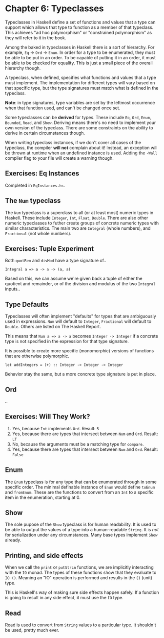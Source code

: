 # Chapter 6: Typeclasses

Typeclasses in Haskell define a set of functions and values that a type can
support which allows that type to function as a member of that typeclass. This
achieves "ad hoc polymorphism" or "constrained polymorphism" as they will refer
to it in the book.

Among the baked in typeclasses in Haskell there is a sort of hierarchy. For
example, `Eq` -> `Ord` -> `Enum`. In order for a type to be enumerated, they
must be able to be put in an order. To be capable of putting it in an order, it
must be able to be checked for equality. This is just a small piece of the
overall hierarchy though.

A typeclass, when defined, specifies what functions and values that a type must
implement. The implementation for different types will vary based on that
specific type, but the type signatures must match what is defined in the
typeclass.

**Note**: in type signatures, type variables are set by the leftmost occurrence
when that function used, and can't be changed once set.

Some typeclasses can be **derived** for types. These include `Eq`, `Ord`,
`Enum`, `Bounded`, `Read`, and `Show`. Deriving means there's no need to
implement your own version of the typeclass. There are some constraints on the
ability to derive in certain circumstances though.

When writing typeclass instances, if we don't cover all cases of the typeclass,
the compiler **will not** complain about it! Instead, an exception will be
thrown at runtime when an undefined instance is used. Adding the `-Wall`
compiler flag to your file will create a warning though.

## Exercises: Eq Instances

Completed in `EqInstances.hs`.

## The `Num` typeclass

The `Num` typeclass is a superclass to all (or at least most) numeric types in
Haskell. These include `Integer`, `Int`, `Float`, `Double`. There are also other
numeric typeclasses to futher create groups of concrete numeric types with
similar characteristics. The main two are `Integral` (whole numbers), and
`Fractional` (not whole numbers).

## Exercises: Tuple Experiment

Both `quotRem` and `divMod` have a type signature of..

```
Integral a => a -> a -> (a, a)
```

Based on this, we can assume we're given back a tuple of either the quotient and
remainder, or of the division and modulus of the two `Integral` inputs..

## Type Defaults

Typeclasses will often implement "defaults" for types that are ambiguously used
in expressions. `Num` will default to `Integer`, `Fractional` will default to
`Double`. Others are listed on The Haskell Report.

This means that `Num a => a -> a` becomes `Integer -> Integer` if a concrete
type is not specified in the expression for that type signature.

It is possible to create more specific (monomorphic) versions of functions that
are otherwise polymorphic.

```
let addIntegers = (+) :: Integer -> Integer -> Integer
```

Behavior stay the same, but a more concrete type signature is put in place.

## Ord

..

## Exercises: Will They Work?

1. Yes, because `Int` implements `Ord`. Result: `5`
2. Yes, because there are types that intersect between `Num` and `Ord`. Result: `LT`
3. No, because the arguments must be a matching type for `compare`.
4. Yes, because there are types that intersect between `Num` and `Ord`. Result: `False`

## Enum

The `Enum` typeclass is for any type that can be enumerated through in some
specific order. The minimal definable instance of `Enum` would define `toEnum`
and `fromEnum`. These are the functions to convert from an `Int` to a specific
item in the enumeration, starting at 0.

## Show

The sole pupose of the `Show` typeclass is for human readability. It is used to
be able to output the values of a type into a human-readable `String`. It is
*not* for serialization under any circumstances. Many base types implement
`Show` already.

## Printing, and side effects

When we call the `print` or `putStrLn` functions, we are implicitly interacting
with the `IO` monad. The types of these functions show that they evaluate to `IO
()`. Meaning an "IO" operation is performed and results in the `()` (unit) type.

This is Haskell's way of making sure side effects happen safely. If a function
is going to result in any side effect, it must use the `IO` type.

## Read

Read is used to convert from `String` values to a particular type. It shouldn't
be used, pretty much ever.
